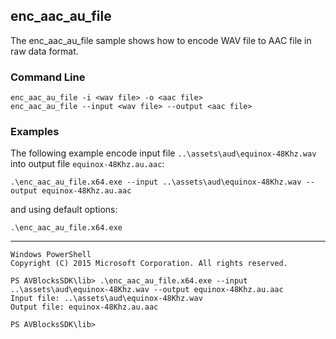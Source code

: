 ## enc_aac_au_file

The enc_aac_au_file sample shows how to encode WAV file to AAC file in raw data format.

### Command Line

~~~ shell
enc_aac_au_file -i <wav file> -o <aac file>
enc_aac_au_file --input <wav file> --output <aac file>
~~~

###	Examples

The following example encode input file `..\assets\aud\equinox-48Khz.wav` into output file `equinox-48Khz.au.aac`:

~~~ shell
.\enc_aac_au_file.x64.exe --input ..\assets\aud\equinox-48Khz.wav --output equinox-48Khz.au.aac
~~~

and using default options:
~~~ shell
.\enc_aac_au_file.x64.exe
~~~
***
~~~ shell
Windows PowerShell
Copyright (C) 2015 Microsoft Corporation. All rights reserved.

PS AVBlocksSDK\lib> .\enc_aac_au_file.x64.exe --input ..\assets\aud\equinox-48Khz.wav --output equinox-48Khz.au.aac
Input file: ..\assets\aud\equinox-48Khz.wav
Output file: equinox-48Khz.au.aac

PS AVBlocksSDK\lib>
~~~ 
